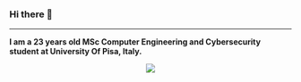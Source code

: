 ### Hi there 👋

<hr>

**I am a 23 years old MSc Computer Engineering and Cybersecurity student at University Of Pisa, Italy.**

<div align="center">
<a href="https://github.com/fraie98">
  <img align="center" src="https://github-readme-stats.vercel.app/api?username=fraie98&count_private=true&show_icons=true&theme=dark&hide=prs,issues" />
</a>
</div>

<!--<div align="center">
<a href="https://github.com/fraie98">
  <img align="center" src="https://github-readme-stats.vercel.app/api/top-langs/?username=fraie98&exclude_repo=fraie98.github.io&theme=dark&langs_count=3" />
</a>
</div>-->


<!--
**fraie98/fraie98** is a ✨ _special_ ✨ repository because its `README.md` (this file) appears on your GitHub profile.

Here are some ideas to get you started:

- 🔭 I’m currently working on ...
- 🌱 I’m currently learning ...
- 👯 I’m looking to collaborate on ...
- 🤔 I’m looking for help with ...
- 💬 Ask me about ...
- 📫 How to reach me: ...
- 😄 Pronouns: ...
- ⚡ Fun fact: ...
-->
